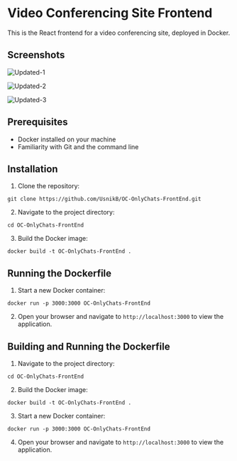# Video Conferencing Site Frontend
This is the React frontend for a video conferencing site, deployed in Docker.

## Screenshots

![Updated-1](https://github.com/UsnikB/OC-OnlyChats-FrontEnd/assets/22489448/f47f28c0-5e17-438a-b997-3c211137a097)

![Updated-2](https://github.com/UsnikB/OC-OnlyChats-FrontEnd/assets/22489448/86c5fed6-0af5-441e-8f99-342c41bdb2c9)

![Updated-3](https://github.com/UsnikB/OC-OnlyChats-FrontEnd/assets/22489448/4e0f13af-1699-4565-a6a0-72a275aa22e8)

## Prerequisites
- Docker installed on your machine
- Familiarity with Git and the command line

## Installation
1. Clone the repository: 
```
git clone https://github.com/UsnikB/OC-OnlyChats-FrontEnd.git
```
2. Navigate to the project directory: 

```
cd OC-OnlyChats-FrontEnd
```

3. Build the Docker image: 

```
docker build -t OC-OnlyChats-FrontEnd .
```

## Running the Dockerfile
1. Start a new Docker container: 

```
docker run -p 3000:3000 OC-OnlyChats-FrontEnd
```

2. Open your browser and navigate to `http://localhost:3000` to view the application.

## Building and Running the Dockerfile
1. Navigate to the project directory: 

```
cd OC-OnlyChats-FrontEnd
```

2. Build the Docker image: 

```
docker build -t OC-OnlyChats-FrontEnd .
```

3. Start a new Docker container: 

```
docker run -p 3000:3000 OC-OnlyChats-FrontEnd
```

4. Open your browser and navigate to `http://localhost:3000` to view the application.

